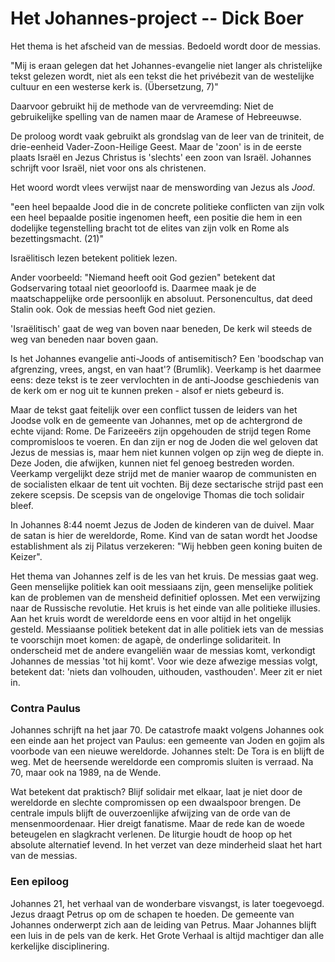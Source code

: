 # Het Johannes-project -- Dick Boer
Het thema is het afscheid van de messias. Bedoeld wordt door de messias.

"Mij is eraan gelegen dat het Johannes-evangelie niet langer als christelijke tekst gelezen wordt, niet als een tekst die het privébezit van de westelijke cultuur en een westerse kerk is. (Übersetzung, 7)"

Daarvoor gebruikt hij de methode van de vervreemding: Niet de gebruikelijke spelling van de namen maar de Aramese of Hebreeuwse.

De proloog wordt vaak gebruikt als grondslag van de leer van de triniteit, de drie-eenheid Vader-Zoon-Heilige Geest. Maar de 'zoon' is in de eerste plaats Israël en Jezus Christus is 'slechts' een zoon van Israël. Johannes schrijft voor Israël, niet voor ons als christenen. 

Het woord wordt vlees verwijst naar de menswording van Jezus als *Jood*. 

"een heel bepaalde Jood die in de concrete politieke conflicten van zijn volk een heel bepaalde positie ingenomen heeft, een positie die hem in een dodelijke tegenstelling bracht tot de elites van zijn volk en Rome als bezettingsmacht. (21)"

Israëlitisch lezen betekent politiek lezen. 

Ander voorbeeld: "Niemand heeft ooit God gezien" betekent dat Godservaring totaal niet geoorloofd is. Daarmee maak je de maatschappelijke orde persoonlijk en absoluut. Personencultus, dat deed Stalin ook. Ook de messias heeft God niet gezien.

'Israëlitisch' gaat de weg van boven naar beneden, De kerk wil steeds de weg van beneden naar boven gaan. 

Is het Johannes evangelie anti-Joods of antisemitisch? Een 'boodschap van afgrenzing, vrees, angst, en van haat'? (Brumlik). Veerkamp is het daarmee eens: deze tekst is te zeer vervlochten in de anti-Joodse geschiedenis van de kerk om er nog uit te kunnen preken - alsof er niets gebeurd is. 

Maar de tekst gaat feitelijk over een conflict tussen de leiders van het Joodse volk en de gemeente van Johannes, met op de achtergrond de echte vijand: Rome. De Farizeeërs zijn opgehouden de strijd tegen Rome compromisloos te voeren. En dan zijn er nog de Joden die wel geloven dat Jezus de messias is, maar hem niet kunnen volgen op zijn weg de diepte in. Deze Joden, die afwijken, kunnen niet fel genoeg bestreden worden. Veerkamp vergelijkt deze strijd met de manier waarop de communisten en de socialisten elkaar de tent uit vochten. Bij deze sectarische strijd past een zekere scepsis. De scepsis van de ongelovige Thomas die toch solidair bleef. 

In Johannes 8:44 noemt Jezus de Joden de kinderen van de duivel. Maar de satan is hier de wereldorde, Rome. Kind van de satan wordt het Joodse establishment als zij Pilatus verzekeren: "Wij hebben geen koning buiten de Keizer". 

Het thema van Johannes zelf is de les van het kruis. De messias gaat weg. Geen menselijke politiek kan ooit messiaans zijn, geen menselijke politiek kan de problemen van de mensheid definitief oplossen. Met een verwijzing naar de Russische revolutie. Het kruis  is het einde van alle politieke illusies. Aan het kruis wordt de wereldorde eens en voor altijd in het ongelijk gesteld. Messiaanse politiek betekent dat in alle politiek iets van de messias te voorschijn moet komen: de agapè, de onderlinge solidariteit. In onderscheid met de andere evangeliën waar de messias komt, verkondigt Johannes de messias 'tot hij komt'. Voor wie deze afwezige messias volgt, betekent dat: 'niets dan volhouden, uithouden,  vasthouden'. Meer zit er niet in.
### Contra Paulus
Johannes schrijft na het jaar 70. De catastrofe maakt volgens Johannes ook een einde aan het project van Paulus: een gemeente van Joden en gojim als voorbode van een nieuwe wereldorde. Johannes stelt: De Tora is en blijft de weg. Met de heersende wereldorde een compromis sluiten is verraad. Na 70, maar ook na 1989, na de Wende.

Wat betekent dat praktisch? Blijf solidair met elkaar, laat je niet door de wereldorde en slechte compromissen op een dwaalspoor brengen. De centrale impuls blijft de ouverzoenlijke afwijzing van de orde van de mensenmoordenaar. Hier dreigt fanatisme. Maar de rede kan de woede beteugelen en slagkracht verlenen. De liturgie houdt de hoop op het absolute alternatief levend. In het verzet van deze minderheid slaat het hart van de messias.
### Een epiloog
Johannes 21, het verhaal van de wonderbare visvangst, is later toegevoegd. Jezus draagt Petrus op om de schapen te hoeden. De gemeente van Johannes onderwerpt zich aan de leiding van Petrus. Maar Johannes blijft een luis in de pels van de kerk. Het Grote Verhaal is altijd machtiger dan alle kerkelijke disciplinering.